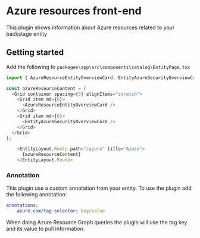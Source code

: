 # Azure resources front-end

This plugin shows information about Azure resources related to your backstage entity

## Getting started

Add the following to `packages\app\src\components\catalog\EntityPage.tsx`

```TypeScript
import { AzureResourceEntityOverviewCard, EntityAzureSecurityOverviewCard } from '@internal/plugin-azure-resources';
```

```TypeScript
const azureResourceContent = (
  <Grid container spacing={3} alignItems="stretch">
    <Grid item md={6}>
      <AzureResourceEntityOverviewCard />
    </Grid>
    <Grid item md={6}>
      <EntityAzureSecurityOverviewCard />
    </Grid>
  </Grid>
);
```

```TypeScript
    <EntityLayout.Route path="/azure" title="Azure">
      {azureResourceContent}
    </EntityLayout.Route>
```

### Annotation

This plugin use a custom annotation from your entity. To use the plugin add the following annotation:

```YAML
annotations:
    azure.com/tag-selector: key/value
```

When doing Azure Resource Graph queries the plugin will use the tag key and its value to pull information.